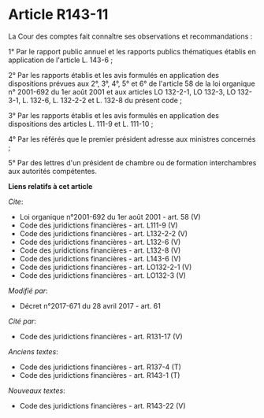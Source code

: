 # Article R143-11

La Cour des comptes fait connaître ses observations et recommandations : 

1° Par le rapport public annuel et les rapports publics thématiques établis en application de l'article L. 143-6 ; 

2° Par les rapports établis et les avis formulés en application des dispositions prévues aux 2°, 3°, 4°, 5° et 6° de
l'article 58 de la loi organique n° 2001-692 du 1er août 2001 et aux articles LO 132-2-1, LO 132-3, LO 132-3-1, L. 132-6, L.
132-2-2 et L. 132-8 du présent code ; 

3° Par les rapports établis et les avis formulés en application des dispositions des articles L. 111-9 et L. 111-10 ; 

4° Par les référés que le premier président adresse aux ministres concernés ; 

5° Par des lettres d'un président de chambre ou de formation interchambres aux autorités compétentes.

**Liens relatifs à cet article**

_Cite_:

  - Loi organique n°2001-692 du 1er août 2001 - art. 58 (V)
  - Code des juridictions financières - art. L111-9 (V)
  - Code des juridictions financières - art. L132-2-2 (V)
  - Code des juridictions financières - art. L132-6 (V)
  - Code des juridictions financières - art. L132-8 (V)
  - Code des juridictions financières - art. L143-6 (V)
  - Code des juridictions financières - art. LO132-2-1 (V)
  - Code des juridictions financières - art. LO132-3 (V)

_Modifié par_:

  - Décret n°2017-671 du 28 avril 2017 - art. 61

_Cité par_:

  - Code des juridictions financières - art. R131-17 (V)

_Anciens textes_:

  - Code des juridictions financières - art. R137-4 (T)
  - Code des juridictions financières - art. R143-1 (T)

_Nouveaux textes_:

  - Code des juridictions financières - art. R143-22 (V)
